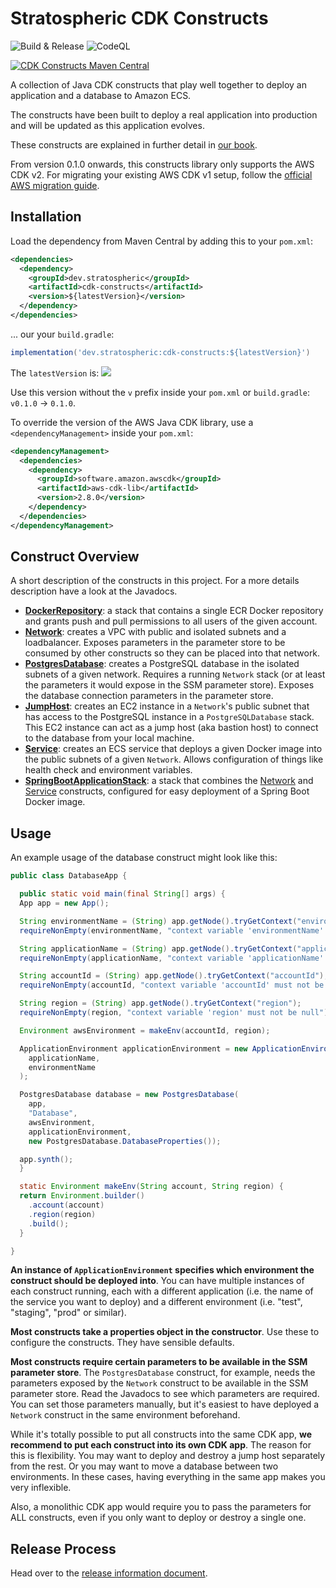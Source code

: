 # Stratospheric CDK Constructs

![Build & Release](https://github.com/stratospheric-dev/cdk-constructs/workflows/Build%20&%20Release/badge.svg?branch=release)
![CodeQL](https://github.com/stratospheric-dev/cdk-constructs/workflows/CodeQL/badge.svg)

[![CDK Constructs Maven Central](https://img.shields.io/maven-central/v/dev.stratospheric/cdk-constructs.svg?label=CDK%20Constructs%20Maven%20Central)](https://search.maven.org/search?q=g:%22dev.stratospheric%22%20AND%20a:%22cdk-constructs%22)

A collection of Java CDK constructs that play well together to deploy an application and a database to Amazon ECS.

The constructs have been built to deploy a real application into production and will be updated as this application evolves.

These constructs are explained in further detail in [our book](https://stratospheric.dev).

From version 0.1.0 onwards, this constructs library only supports the AWS CDK v2. For migrating your existing AWS CDK v1 setup, follow the [official AWS migration guide](https://docs.aws.amazon.com/cdk/v2/guide/migrating-v2.html).

## Installation

Load the dependency from Maven Central by adding this to your `pom.xml`:

```xml
<dependencies>
  <dependency>
    <groupId>dev.stratospheric</groupId>
    <artifactId>cdk-constructs</artifactId>
    <version>${latestVersion}</version>
  </dependency>
</dependencies>
```

... our your `build.gradle`:

```groovy
implementation('dev.stratospheric:cdk-constructs:${latestVersion}')
```

The `latestVersion` is: [![](https://img.shields.io/maven-central/v/dev.stratospheric/cdk-constructs.svg?label=)](https://search.maven.org/search?q=g:%22dev.stratospheric%22%20AND%20a:%22cdk-constructs%22)

Use this version without the `v` prefix inside your `pom.xml` or `build.gradle`: `v0.1.0` -> `0.1.0`.

To override the version of the AWS Java CDK library, use a `<dependencyManagement>` inside your `pom.xml`:

```xml
<dependencyManagement>
  <dependencies>
    <dependency>
      <groupId>software.amazon.awscdk</groupId>
      <artifactId>aws-cdk-lib</artifactId>
      <version>2.8.0</version>
    </dependency>
  </dependencies>
</dependencyManagement>
```

## Construct Overview

A short description of the constructs in this project. For a more details description have a look at the Javadocs.

* **[DockerRepository](src/main/java/dev/stratospheric/cdk/DockerRepository.java)**: a stack that contains a single ECR Docker repository and grants push and pull permissions to all users of the given account.
* **[Network](src/main/java/dev/stratospheric/cdk/Network.java)**: creates a VPC with public and isolated subnets and a loadbalancer. Exposes parameters in the parameter store to be consumed by other constructs so they can be placed into that network.
* **[PostgresDatabase](src/main/java/dev/stratospheric/cdk/PostgresDatabase.java)**: creates a PostgreSQL database in the isolated subnets of a given network. Requires a running `Network` stack (or at least the parameters it would expose in the SSM parameter store). Exposes the database connection parameters in the parameter store.
* **[JumpHost](src/main/java/dev/stratospheric/cdk/JumpHost.java)**: creates an EC2 instance in a `Network`'s public subnet that has access to the PostgreSQL instance in a `PostgreSQLDatabase` stack. This EC2 instance can act as a jump host (aka bastion host) to connect to the database from your local machine.
* **[Service](src/main/java/dev/stratospheric/cdk/Service.java)**: creates an ECS service that deploys a given Docker image into the public subnets of a given `Network`. Allows configuration of things like health check and environment variables.
* **[SpringBootApplicationStack](src/main/java/dev/stratospheric/cdk/Service.java)**: a stack that combines the [Network](src/main/java/dev/stratospheric/cdk/Network.java) and [Service](src/main/java/dev/stratospheric/cdk/Service.java) constructs, configured for easy deployment of a Spring Boot Docker image.


## Usage

An example usage of the database construct might look like this:

```java
public class DatabaseApp {

  public static void main(final String[] args) {
  App app = new App();

  String environmentName = (String) app.getNode().tryGetContext("environmentName");
  requireNonEmpty(environmentName, "context variable 'environmentName' must not be null");

  String applicationName = (String) app.getNode().tryGetContext("applicationName");
  requireNonEmpty(applicationName, "context variable 'applicationName' must not be null");

  String accountId = (String) app.getNode().tryGetContext("accountId");
  requireNonEmpty(accountId, "context variable 'accountId' must not be null");

  String region = (String) app.getNode().tryGetContext("region");
  requireNonEmpty(region, "context variable 'region' must not be null");

  Environment awsEnvironment = makeEnv(accountId, region);

  ApplicationEnvironment applicationEnvironment = new ApplicationEnvironment(
    applicationName,
    environmentName
  );

  PostgresDatabase database = new PostgresDatabase(
    app,
    "Database",
    awsEnvironment,
    applicationEnvironment,
    new PostgresDatabase.DatabaseProperties());

  app.synth();
  }

  static Environment makeEnv(String account, String region) {
  return Environment.builder()
    .account(account)
    .region(region)
    .build();
  }

}
```

**An instance of `ApplicationEnvironment` specifies which environment the construct should be deployed into**. You can have multiple instances of each construct running, each with a different application (i.e. the name of the service you want to deploy) and a different environment (i.e. "test", "staging", "prod" or similar).

**Most constructs take a properties object in the constructor**. Use these to configure the constructs. They have sensible defaults.

**Most constructs require certain parameters to be available in the SSM parameter store**. The `PostgresDatabase` construct, for example, needs the parameters exposed by the `Network` construct to be available in the SSM parameter store. Read the Javadocs to see which parameters are required. You can set those parameters manually, but it's easiest to have deployed a `Network` construct in the same environment beforehand.

While it's totally possible to put all constructs into the same CDK app, **we recommend to put each construct into its own CDK app**. The reason for this is flexibility. You may want to deploy and destroy a jump host separately from the rest. Or you may want to move a database between two environments. In these cases, having everything in the same app makes you very inflexible.

Also, a monolithic CDK app would require you to pass the parameters for ALL constructs, even if you only want to deploy or destroy a single one.

## Release Process

Head over to the [release information document](RELEASE.md).
